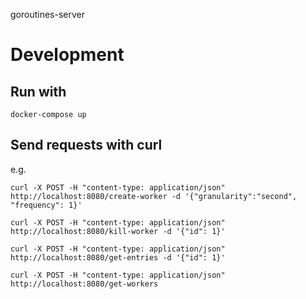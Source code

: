 goroutines-server

# Development

## Run with

`docker-compose up`

## Send requests with curl

e.g.

`curl -X POST -H "content-type: application/json" http://localhost:8080/create-worker -d '{"granularity":"second", "frequency": 1}'`

`curl -X POST -H "content-type: application/json" http://localhost:8080/kill-worker -d '{"id": 1}'`

`curl -X POST -H "content-type: application/json" http://localhost:8080/get-entries -d '{"id": 1}'`

`curl -X POST -H "content-type: application/json" http://localhost:8080/get-workers`
